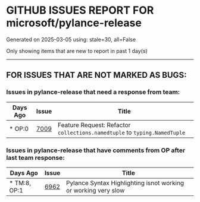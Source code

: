 
# GITHUB ISSUES REPORT FOR microsoft/pylance-release


Generated on 2025-03-05 using: stale=30, all=False


Only showing items that are new to report in past 1 day(s)


---

## FOR ISSUES THAT ARE NOT MARKED AS BUGS:


### Issues in pylance-release that need a response from team:

| Days Ago | Issue | Title |
| --- | --- | --- |
 | \* OP:0  |[7009](https://github.com/microsoft/pylance-release/issues/7009 "Feature Request: Refactor `collections.namedtuple` to `typing.NamedTuple`")  |Feature Request: Refactor `collections.namedtuple` to `typing.NamedTuple` |

### Issues in pylance-release that have comments from OP after last team response:

| Days Ago | Issue | Title |
| --- | --- | --- |
 | \* TM:8, OP:1  |[6962](https://github.com/microsoft/pylance-release/issues/6962 "Pylance Syntax Highlighting isnot working or working very slow")  |Pylance Syntax Highlighting isnot working or working very slow |




















